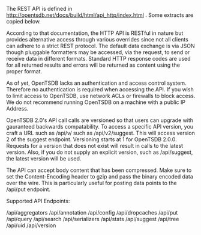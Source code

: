 The REST API is defined in http://opentsdb.net/docs/build/html/api_http/index.html . Some extracts are copied below.

According to that documentation, the HTTP API is RESTful in nature but provides alternative access through various overrides since not all clients can adhere to a strict REST protocol. The default data exchange is via JSON though pluggable formatters may be accessed, via the request, to send or receive data in different formats. Standard HTTP response codes are used for all returned results and errors will be returned as content using the proper format.

As of yet, OpenTSDB lacks an authentication and access control system. Therefore no authentication is required when accessing the API. If you wish to limit access to OpenTSDB, use network ACLs or firewalls to block access. We do not recommend running OpenTSDB on a machine with a public IP Address.

OpenTSDB 2.0's API call calls are versioned so that users can upgrade with gauranteed backwards compatability. To access a specific API version, you craft a URL such as /api/v<version>/<endpoint> such as /api/v2/suggest. This will access version 2 of the suggest endpoint. Versioning starts at 1 for OpenTSDB 2.0.0. Requests for a version that does not exist will result in calls to the latest version. Also, if you do not supply an explicit version, such as /api/suggest, the latest version will be used.

The API can accept body content that has been compressed. Make sure to set the Content-Encoding header to gzip and pass the binary encoded data over the wire. This is particularly useful for posting data points to the /api/put endpoint. 

Supported API Endpoints:

/api/aggregators
/api/annotation
/api/config
/api/dropcaches
/api/put
/api/query
/api/search
/api/serializers
/api/stats
/api/suggest
/api/tree
/api/uid
/api/version


